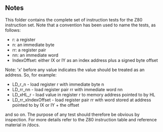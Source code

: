 ## Notes

This folder contains the complete set of instruction tests for the Z80 instruction set. Note that a convention has been used to name the tests, as follows:

* r: a register
* n: an immediate byte
* rr: a register pair
* nn: an immediate word
* IndexOffset: either IX or IY as an index address plus a signed byte offset

Note: 'x' before any value indicates the value should be treated as an address. So, for example:

* LD_r_n - load register r with immediate byte n
* LD_rr_nn - load register pair rr with immediate word nn
* LD_xHL_r - load value in register r to memory address pointed to by HL
* LD_rr_xIndexOffset - load register pair rr with word stored at address pointed to by IX or IY + the offset

and so on. The purpose of any test should therefore be obvious by inspection. For more details refer to the Z80 instruction table and reference material in /docs.
